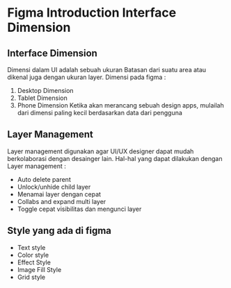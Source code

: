 # Figma Introduction Interface Dimension
## Interface Dimension
Dimensi dalam UI adalah sebuah ukuran Batasan dari suatu area atau dikenal juga dengan ukuran layer.
Dimensi pada figma :
1.	Desktop Dimension
2.	Tablet Dimension
3.	Phone Dimension
Ketika akan merancang sebuah design apps, mulailah dari dimensi paling kecil berdasarkan data dari pengguna
## Layer Management
Layer management digunakan agar UI/UX designer dapat mudah berkolaborasi dengan desainger lain.
Hal-hal yang dapat dilakukan dengan Layer management :
-	Auto delete parent
-	Unlock/unhide child layer
-	Menamai layer dengan cepat
-	Collabs and expand multi layer
-	Toggle cepat visibilitas dan mengunci layer
## Style yang ada di figma
-	Text style
-	Color style
-	Effect Style
-	Image Fill Style
-	Grid style
